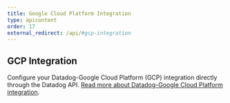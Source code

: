 ```yaml
---
title: Google Cloud Platform Integration
type: apicontent
order: 17
external_redirect: /api/#gcp-integration
---
```


## GCP Integration

Configure your Datadog-Google Cloud Platform (GCP) integration directly through the Datadog API.
[Read more about Datadog-Google Cloud Platform integration][1].

[1]: /integrations/google_cloud_platform
